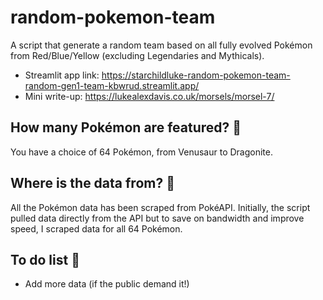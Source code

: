 # random-pokemon-team
A script that generate a random team based on all fully evolved Pokémon from Red/Blue/Yellow (excluding Legendaries and Mythicals).

- Streamlit app link: https://starchildluke-random-pokemon-team-random-gen1-team-kbwrud.streamlit.app/
- Mini write-up: https://lukealexdavis.co.uk/morsels/morsel-7/

## How many Pokémon are featured? 🤔
You have a choice of 64 Pokémon, from Venusaur to Dragonite.

## Where is the data from? 🤖
All the Pokémon data has been scraped from PokéAPI. Initially, the script pulled data directly from the API but to save on bandwidth and improve speed, I scraped data for all 64 Pokémon.

## To do list 📝
- Add more data (if the public demand it!)
